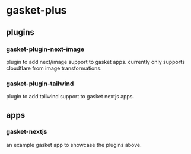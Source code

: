 # gasket-plus

## plugins

### gasket-plugin-next-image

plugin to add next/image support to gasket apps. currently only supports cloudflare from image transformations.

### gasket-plugin-tailwind

plugin to add tailwind support to gasket nextjs apps.

## apps

### gasket-nextjs

an example gasket app to showcase the plugins above.